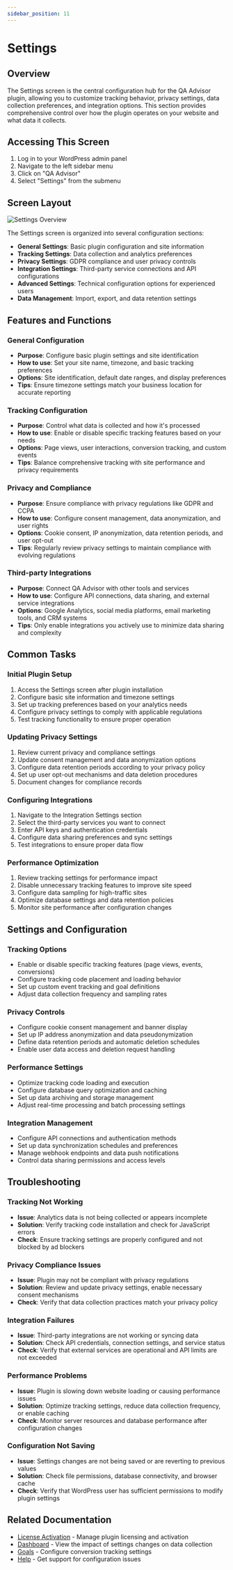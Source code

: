 ```yaml
---
sidebar_position: 11
---
```


# Settings

## Overview
The Settings screen is the central configuration hub for the QA Advisor plugin, allowing you to customize tracking behavior, privacy settings, data collection preferences, and integration options. This section provides comprehensive control over how the plugin operates on your website and what data it collects.

## Accessing This Screen
1. Log in to your WordPress admin panel
2. Navigate to the left sidebar menu
3. Click on "QA Advisor"
4. Select "Settings" from the submenu

## Screen Layout
![Settings Overview](./images/screen-settings-overview.png)

The Settings screen is organized into several configuration sections:
- **General Settings**: Basic plugin configuration and site information
- **Tracking Settings**: Data collection and analytics preferences
- **Privacy Settings**: GDPR compliance and user privacy controls
- **Integration Settings**: Third-party service connections and API configurations
- **Advanced Settings**: Technical configuration options for experienced users
- **Data Management**: Import, export, and data retention settings

## Features and Functions

### General Configuration
- **Purpose**: Configure basic plugin settings and site identification
- **How to use**: Set your site name, timezone, and basic tracking preferences
- **Options**: Site identification, default date ranges, and display preferences
- **Tips**: Ensure timezone settings match your business location for accurate reporting

### Tracking Configuration
- **Purpose**: Control what data is collected and how it's processed
- **How to use**: Enable or disable specific tracking features based on your needs
- **Options**: Page views, user interactions, conversion tracking, and custom events
- **Tips**: Balance comprehensive tracking with site performance and privacy requirements

### Privacy and Compliance
- **Purpose**: Ensure compliance with privacy regulations like GDPR and CCPA
- **How to use**: Configure consent management, data anonymization, and user rights
- **Options**: Cookie consent, IP anonymization, data retention periods, and user opt-out
- **Tips**: Regularly review privacy settings to maintain compliance with evolving regulations

### Third-party Integrations
- **Purpose**: Connect QA Advisor with other tools and services
- **How to use**: Configure API connections, data sharing, and external service integrations
- **Options**: Google Analytics, social media platforms, email marketing tools, and CRM systems
- **Tips**: Only enable integrations you actively use to minimize data sharing and complexity

## Common Tasks

### Initial Plugin Setup
1. Access the Settings screen after plugin installation
2. Configure basic site information and timezone settings
3. Set up tracking preferences based on your analytics needs
4. Configure privacy settings to comply with applicable regulations
5. Test tracking functionality to ensure proper operation

### Updating Privacy Settings
1. Review current privacy and compliance settings
2. Update consent management and data anonymization options
3. Configure data retention periods according to your privacy policy
4. Set up user opt-out mechanisms and data deletion procedures
5. Document changes for compliance records

### Configuring Integrations
1. Navigate to the Integration Settings section
2. Select the third-party services you want to connect
3. Enter API keys and authentication credentials
4. Configure data sharing preferences and sync settings
5. Test integrations to ensure proper data flow

### Performance Optimization
1. Review tracking settings for performance impact
2. Disable unnecessary tracking features to improve site speed
3. Configure data sampling for high-traffic sites
4. Optimize database settings and data retention policies
5. Monitor site performance after configuration changes

## Settings and Configuration

### Tracking Options
- Enable or disable specific tracking features (page views, events, conversions)
- Configure tracking code placement and loading behavior
- Set up custom event tracking and goal definitions
- Adjust data collection frequency and sampling rates

### Privacy Controls
- Configure cookie consent management and banner display
- Set up IP address anonymization and data pseudonymization
- Define data retention periods and automatic deletion schedules
- Enable user data access and deletion request handling

### Performance Settings
- Optimize tracking code loading and execution
- Configure database query optimization and caching
- Set up data archiving and storage management
- Adjust real-time processing and batch processing settings

### Integration Management
- Configure API connections and authentication methods
- Set up data synchronization schedules and preferences
- Manage webhook endpoints and data push notifications
- Control data sharing permissions and access levels

## Troubleshooting

### Tracking Not Working
- **Issue**: Analytics data is not being collected or appears incomplete
- **Solution**: Verify tracking code installation and check for JavaScript errors
- **Check**: Ensure tracking settings are properly configured and not blocked by ad blockers

### Privacy Compliance Issues
- **Issue**: Plugin may not be compliant with privacy regulations
- **Solution**: Review and update privacy settings, enable necessary consent mechanisms
- **Check**: Verify that data collection practices match your privacy policy

### Integration Failures
- **Issue**: Third-party integrations are not working or syncing data
- **Solution**: Check API credentials, connection settings, and service status
- **Check**: Verify that external services are operational and API limits are not exceeded

### Performance Problems
- **Issue**: Plugin is slowing down website loading or causing performance issues
- **Solution**: Optimize tracking settings, reduce data collection frequency, or enable caching
- **Check**: Monitor server resources and database performance after configuration changes

### Configuration Not Saving
- **Issue**: Settings changes are not being saved or are reverting to previous values
- **Solution**: Check file permissions, database connectivity, and browser cache
- **Check**: Verify that WordPress user has sufficient permissions to modify plugin settings

## Related Documentation
- [License Activation](/docs/user-manual/screens-and-operations/license-activation) - Manage plugin licensing and activation
- [Dashboard](/docs/user-manual/screens-and-operations/dashboard) - View the impact of settings changes on data collection
- [Goals](/docs/user-manual/screens-and-operations/goals) - Configure conversion tracking settings
- [Help](/docs/user-manual/screens-and-operations/help) - Get support for configuration issues

